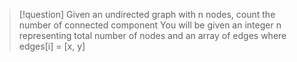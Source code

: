 
>[!question]
>Given an undirected graph with n nodes, count the number of connected component
>You will be given an integer n representing total number of nodes and an array of edges
>where edges[i] = [x, y]